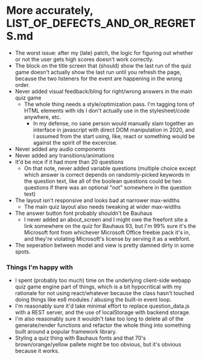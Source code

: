# More accurately, LIST_OF_DEFECTS_AND_OR_REGRETS.md
- The worst issue: after my (late) patch, the logic for figuring out whether or not the user gets high scores doesn't work correctly.
- The block on the title screen that (should) show the last run of the quiz game doesn't actually show the last run until you refresh the page, because the two listeners for the event are happening in the wrong order.
- Never added visual feedback/bling for right/wrong answers in the main quiz game
  - The whole thing needs a style/optimization pass. I'm tagging tons of HTML elements with ids I don't actually use in the stylesheet/code anywhere, etc.
    - In my defense, no sane person would manually slam together an interface in javascript with direct DOM manipulation in 2020, and I assumed from the start using, like, react or something would be against the spirit of the excercise.
- Never added any audio components
- Never added any transitions/animations
- It'd be nice if it had more than 20 questions
  - On that note, never added variable questions (multiple choice except which answer is correct depends on randomly-picked keywords in the question text, like all of the boolean questions could be two questions if there was an optional "not" somewhere in the question text)
- The layout isn't responsive and looks bad at narrower max-widths
  - The main quiz layout also needs tweaking at wider max-widths
- The answer button font probably shouldn't be Bauhaus
  - I never added an about_screen and I might owe the freefont site a link somewhere on the quiz for Bauhaus 93, but I'm 99% sure it's the Microsoft font from whichever Microsoft Office freebie pack it's in, and they're violating Microsoft's license by serving it as a webfont.
- The seperation between model and view is pretty damned dirty in some spots.

### Things I'm happy with
- I spent (probably too much) time on the underlying client-side webapp quiz game engine part of things, which is a bit hypocritical with my rationale for not using react/whatever because the class hasn't touched doing things like es6 modules / abusing the built-in event loop.
- I'm reasonably sure it'd take minimal effort to replace question_data.js with a REST server, and the use of localStorage with backend storage.
- I'm also reasonably sure it wouldn't take too long to delete all of the generate/render functions and refactor the whole thing into something built around a popular framework library.
- Styling a quiz thing with Bauhaus fonts and that 70's brown/orange/yellow pallete might be too obvious, but it's obvious because it works.
